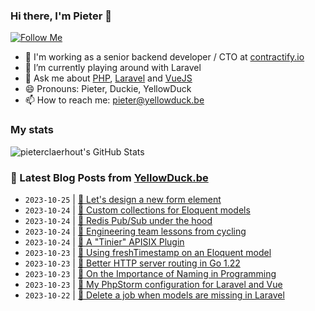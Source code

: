 ### Hi there, I'm Pieter 👋  
[![Follow Me](https://img.shields.io/github/followers/pieterclaerhout?label=Follow&style=social)](https://github.com/pieterclaerhout)

- 🏢 I'm working as a senior backend developer / CTO at [contractify.io](https://contractify.io)
- 🌱 I’m currently playing around with Laravel
- 💬 Ask me about [PHP](https://php.net), [Laravel](http://laravel.com) and [VueJS](https://vuejs.org)
- 😄 Pronouns: Pieter, Duckie, YellowDuck
- 📫 How to reach me: pieter@yellowduck.be

### My stats

![pieterclaerhout's GitHub Stats](https://github-readme-stats.vercel.app/api?username=pieterclaerhout&show_icons=true&count_private=true&line_height=40)

### 📩 Latest Blog Posts from [YellowDuck.be](https://www.yellowduck.be/)
<!-- BLOG-POST-LIST:START -->
- `2023-10-25` | [🔗 Let&#39;s design a new form element](https://www.yellowduck.be/posts/lets-design-a-new-form-element)  
- `2023-10-24` | [🐥 Custom collections for Eloquent models](https://www.yellowduck.be/posts/custom-collections-for-eloquent-models)  
- `2023-10-24` | [🔗 Redis Pub/Sub under the hood](https://www.yellowduck.be/posts/redis-pub-sub-under-the-hood)  
- `2023-10-24` | [🔗 Engineering team lessons from cycling](https://www.yellowduck.be/posts/engineering-team-lessons-from-cycling)  
- `2023-10-24` | [🔗 A &quot;Tinier&quot; APISIX Plugin](https://www.yellowduck.be/posts/a-tinier-apisix-plugin)  
- `2023-10-23` | [🐥 Using freshTimestamp on an Eloquent model](https://www.yellowduck.be/posts/using-freshtimestamp-on-an-eloquent-model)  
- `2023-10-23` | [🔗 Better HTTP server routing in Go 1.22](https://www.yellowduck.be/posts/better-http-server-routing-in-go-1-22)  
- `2023-10-23` | [🔗 On the Importance of Naming in Programming](https://www.yellowduck.be/posts/on-the-importance-of-naming-in-programming)  
- `2023-10-23` | [🔗 My PhpStorm configuration for Laravel and Vue](https://www.yellowduck.be/posts/my-phpstorm-configuration-for-laravel-and-vue)  
- `2023-10-22` | [🐥 Delete a job when models are missing in Laravel](https://www.yellowduck.be/posts/delete-a-job-when-models-are-missing-in-laravel)  

<!-- BLOG-POST-LIST:END -->
